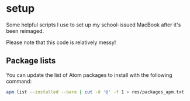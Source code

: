 # setup
Some helpful scripts I use to set up my school-issued MacBook after it's been reimaged.

Please note that this code is relatively messy!

## Package lists
You can update the list of Atom packages to install with the following command:
```bash
apm list --installed --bare | cut -d '@' -f 1 > res/packages_apm.txt
```
